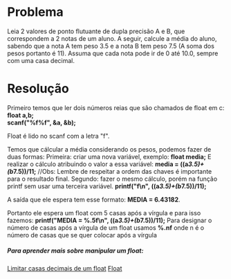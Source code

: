 # Problema

Leia 2 valores de ponto flutuante de dupla precisão A e B, que correspondem a 2 notas de um aluno. A seguir, calcule a média do aluno, sabendo que a nota A tem peso 3.5 e a nota B tem peso 7.5 (A soma dos pesos portanto é 11). Assuma que cada nota pode ir de 0 até 10.0, sempre com uma casa decimal.

# Resolução

Primeiro temos que ler dois números reias que são chamados de float em c:
	**float a,b;**               
	**scanf("%f%f", &a, &b);** 

Float é lido no scanf com a letra "f".

Temos que cálcular a média considerando os pesos, podemos fazer de duas formas:
Primeira: criar uma nova variável, exemplo: 
	**float media;**
E realizar o cálculo atribuindo o valor a essa variável:
	**media = ((a*3.5)+(b*7.5))/11;** //Obs: Lembre de respeitar a ordem das chaves é importante para o resultado final.
Segundo: fazer o mesmo cálculo, porém na função printf sem usar uma terceira variável.
**printf("f\n", ((a*3.5)+(b*7.5))/11);**

A saída que ele espera tem esse formato: **MEDIA = 6.43182**.

Portanto ele espera um float com 5 casas após a vírgula e para isso fazemos:
**printf("MEDIA = %.5f\n", ((a*3.5)+(b*7.5))/11);**
Para designar o número de casas após a vírgula de um float usamos **%.nf** onde n é o número de casas que se quer colocar após a vírgula  	

##### Para aprender mais sobre manipular um float: 
[Limitar casas decimais de um float](https://pt.stackoverflow.com/questions/94564/como-limitar-casas-decimais)
[Float](https://www.cprogressivo.net/2012/12/Os-tipos-float-e-double-numeros-decimais-reais-em-C.html)


